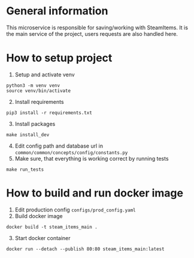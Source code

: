 # General information #
This microservice is responsible for saving/working with SteamItems. It is the main service of the project, users requests are also handled here.

# How to setup project #

1. Setup and activate venv
```
python3 -m venv venv
source venv/bin/activate
```
2. Install requirements
```
pip3 install -r requirements.txt
```
3. Install packages
```
make install_dev
```
4. Edit config path and database url in `common/common/concepts/config/constants.py`
5. Make sure, that everything is working correct by running tests
```
make run_tests
```

# How to build and run docker image #

1. Edit production config `configs/prod_config.yaml`
2. Build docker image
```
docker build -t steam_items_main .
```
3. Start docker container
```
docker run --detach --publish 80:80 steam_items_main:latest
```